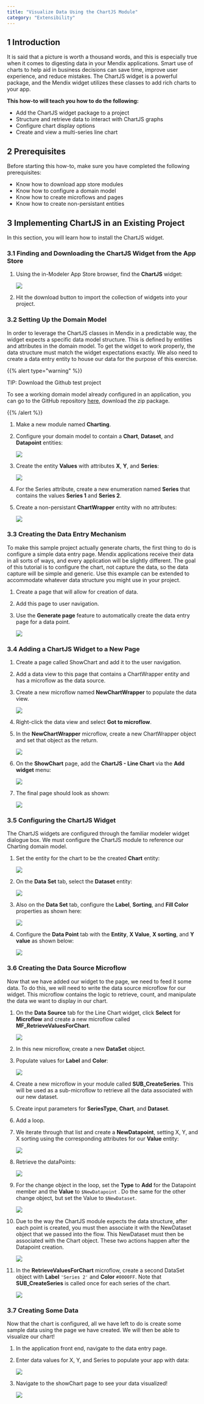 ```yaml
---
title: "Visualize Data Using the ChartJS Module"
category: "Extensibility"
---
```


## 1 Introduction

It is said that a picture is worth a thousand words, and this is especially true when it comes to digesting data in your Mendix applications.  Smart use of charts to help aid in business decisions can save time, improve user experience, and reduce mistakes.  The ChartJS widget is a powerful package, and the Mendix widget utilizes these classes to add rich charts to your app.

**This how-to will teach you how to do the following:**

* Add the ChartJS widget package to a project
* Structure and retrieve data to interact with ChartJS graphs
* Configure chart display options
* Create  and view a multi-series line chart

## 2 Prerequisites

Before starting this how-to, make sure you have completed the following prerequisites:

*   Know how to download app store modules
*   Know how to configure a domain model
*   Know how to create microflows and pages
*   Know how to create non-persistant entities

## 3 Implementing ChartJS in an Existing Project

In this section, you will learn how to install the ChartJS widget.

### 3.1 Finding and Downloading the ChartJS Widget from the App Store

1.  Using the in-Modeler App Store browser, find the **ChartJS** widget:

    ![](attachments/19202962/19398991.png)
    
2.  Hit the download button to import the collection of widgets into your project.

### 3.2 Setting Up the Domain Model

In order to leverage the ChartJS classes in Mendix in a predictable way, the widget expects a specific data model structure.  This is defined by entities and attributes in the domain model.  To get the widget to work properly, the data structure must match the widget expectations exactly.   We also need to create a data entry entity to house our data for the purpose of this exercise.

{{% alert type="warning" %}}

TIP: Download the Github test project

To see a working domain model already configured in an application, you can go to the GitHub repository [here](https://github.com/mendix/ChartJS), download the zip package.

{{% /alert %}}

1.  Make a new module named **Charting**.
2.  Configure your domain model to contain a **Chart**, **Dataset**, and **Datapoint** entities:

    ![](attachments/19202962/19398992.png)
    
3.  Create the entity **Values** with attributes **X**, **Y**, and **Series**:

    ![](attachments/19202962/19398994.png)
    
4.  For the Series attribute, create a new enumeration named **Series** that contains the values **Series 1** and **Series 2**.
5.  Create a non-persistant **ChartWrapper** entity with no attributes:

    ![](attachments/19202962/19398997.png)

### 3.3 Creating the Data Entry Mechanism

To make this sample project actually generate charts, the first thing to do is configure a simple data entry page.  Mendix applications receive their data in all sorts of ways, and every application will be slightly different.  The goal of this tutorial is to configure the chart, not capture the data, so the data capture will be simple and generic.  Use this example can be extended to accommodate whatever data structure you might use in your project.

1.  Create a page that will allow for creation of data. 
2.  Add this page to user navigation.
3.  Use the **Generate page** feature to automatically create the data entry page for a data point.

    ![](attachments/19202962/19398995.png)

### 3.4 Adding a ChartJS Widget to a New Page

1.  Create a page called ShowChart and add it to the user navigation.
2.  Add a data view to this page that contains a ChartWrapper entity and has a microflow as the data source.
3.  Create a new microflow named **NewChartWrapper** to populate the data view.    

    ![](attachments/19202962/19398998.png)

4. Right-click the data view and select **Got to microflow**.
5. In the **NewChartWrapper** microflow, create a new ChartWrapper object and set that object as the return.

    ![](attachments/19202962/19398999.png)
    
6.  On the **ShowChart** page, add the **ChartJS - Line Chart** via the **Add widget** menu:

    ![](attachments/19202962/19398996.png)
    
7.  The final page should look as shown:

    ![](attachments/19202962/19399000.png)

### 3.5 Configuring the ChartJS Widget

The ChartJS widgets are configured through the familiar modeler widget dialogue box.  We must configure the ChartJS module to reference our Charting domain model.

1. Set the entity for the chart to be the created **Chart** entity:

    ![](attachments/19202962/19399001.png)

2.  On the **Data Set** tab, select the **Dataset** entity:

    ![](attachments/19202962/19399002.png)
    
3.  Also on the **Data Set** tab, configure the **Label**, **Sorting**, and **Fill Color** properties as shown here:

    ![](attachments/19202962/19399003.png)

4. Configure the **Data Point** tab with the **Entity**, **X Value**, **X sorting**, and **Y value** as shown below:

    ![](attachments/19202962/19399004.png)

### 3.6 Creating the Data Source Microflow

Now that we have added our widget to the page, we need to feed it some data.  To do this, we will need to write the data source microflow for our widget.  This microflow contains the logic to retrieve, count, and manipulate the data we want to display in our chart.  

1. On the **Data Source** tab for the Line Chart widget, click **Select** for **Microflow** and create a new microflow called **MF_RetrieveValuesForChart**.

   ![](attachments/19202962/19399005.png)

2. In this new microflow, create a new **DataSet** object.

4.  Populate values for **Label** and **Color**:

    ![](attachments/19202962/19399006.png)
    
4. Create a new microflow in your module called **SUB_CreateSeries**.  This will be used as a sub-microflow to retrieve all the data associated with our new dataset.

5. Create input parameters for **SeriesType**, **Chart**, and **Dataset**.

6. Add a loop.

8.  We iterate through that list and create a **NewDatapoint**, setting X, Y, and X sorting using the corresponding attributes for our **Value** entity:

    ![](attachments/19202962/19399009.png)
    
9.  Retrieve the dataPoints:

    ![](attachments/19202962/19399008.png)
    
9. For the change object in the loop, set the **Type**  to **Add** for the  Datapoint member and the **Value** to `$NewDatapoint` .  Do the same for the other change object, but set the Value to `$NewDataset`.

   ![](attachments/19202962/19399011.png)

11. Due to the way the ChartJS module expects the data structure, after each point is created, you must then associate it with the NewDataset object that we passed into the flow.  This NewDataset must then be associated with the Chart object.  These two actions happen after the Datapoint creation.
  
    ![](attachments/19202962/19399010.png)

11. In the **RetrieveValuesForChart** microflow, create a second DataSet object with **Label** `'Series 2'` and **Color** `#0000FF`. Note that **SUB_CreateSeries** is called once for each series of the chart.

    ![](attachments/19202962/19399012.png)

### 3.7 Creating Some Data

Now that the chart is configured, all we have left to do is create some sample data using the page we have created.  We will then be able to visualize our chart!

1.  In the application front end, navigate to the data entry page.
2.  Enter data values for X, Y, and Series to populate your app with data:

    ![](attachments/19202962/19399015.png)
    
3.  Navigate to the showChart page to see your data visualized!

    ![](attachments/19202962/19399014.png)
